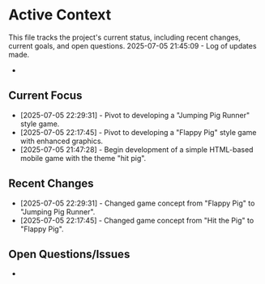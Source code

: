 # Active Context

This file tracks the project's current status, including recent changes, current goals, and open questions.
2025-07-05 21:45:09 - Log of updates made.

*

## Current Focus

* [2025-07-05 22:29:31] - Pivot to developing a "Jumping Pig Runner" style game.
* [2025-07-05 22:17:45] - Pivot to developing a "Flappy Pig" style game with enhanced graphics.
* [2025-07-05 21:47:28] - Begin development of a simple HTML-based mobile game with the theme "hit pig".

## Recent Changes

* [2025-07-05 22:29:31] - Changed game concept from "Flappy Pig" to "Jumping Pig Runner".
* [2025-07-05 22:17:45] - Changed game concept from "Hit the Pig" to "Flappy Pig".

## Open Questions/Issues

*